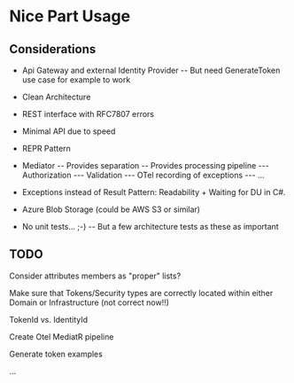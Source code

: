 # Nice Part Usage

## Considerations

- Api Gateway and external Identity Provider
-- But need GenerateToken use case for example to work

- Clean Architecture

- REST interface with RFC7807 errors

- Minimal API due to speed

- REPR Pattern

- Mediator
-- Provides separation
-- Provides processing pipeline
--- Authorization
--- Validation
--- OTel recording of exceptions
--- ...

- Exceptions instead of Result Pattern: Readability + Waiting for DU in C#.

- Azure Blob Storage (could be AWS S3 or similar)

- No unit tests... ;-)
-- But a few architecture tests as these as important


## TODO

Consider attributes members as "proper" lists?

Make sure that Tokens/Security types are correctly located within
either Domain or Infrastructure (not correct now!!)

TokenId vs. IdentityId

Create Otel MediatR pipeline

Generate token examples

... 
